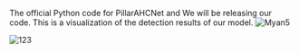 The official Python code for PillarAHCNet and We will be releasing our code. This is a visualization of the detection results of our model.
![Myan5](https://github.com/CCZU-Myan/PillarAHCNet/assets/107938993/e3533fcf-2835-4e81-a53c-dcca52a090be)


![123](https://github.com/CCZU-Myan/PillarAHCNet/assets/107938993/b4c2397d-d96a-46d3-a26d-76e374fe8270)
